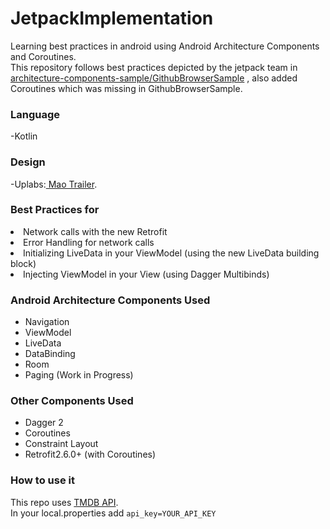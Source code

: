 # JetpackImplementation
Learning best practices in android using Android Architecture Components and Coroutines.
<br>This repository follows best practices depicted by the jetpack team in [architecture-components-sample/GithubBrowserSample](https://github.com/android/architecture-components-samples/tree/master/GithubBrowserSample/) , also added Coroutines which was missing in GithubBrowserSample.

<h3>Language</h3> 
-Kotlin
<h3>Design</h3>
-Uplabs:<a href="https://www.uplabs.com/posts/movies-app-db57e9f2-c0f4-4c94-99c0-e394952751f2"> Mao Trailer</a>.

<h3>Best Practices for</h3>
  <li>Network calls with the new Retrofit</li>
  <li>Error Handling for network calls</li>
  <li>Initializing LiveData in your ViewModel (using the new LiveData building block)</li>
  <li>Injecting ViewModel in your View (using Dagger Multibinds)</li>

<h3>Android Architecture Components Used</h3>
<ul>
  <li>Navigation</li>
  <li>ViewModel</li>
  <li>LiveData</li>
  <li>DataBinding</li>
  <li>Room</li>
  <li>Paging (Work in Progress)</li>
</ul>
<h3>Other Components Used</h3>
<ul>
  <li>Dagger 2</li>
  <li>Coroutines</li>
  <li>Constraint Layout</li>
  <li>Retrofit2.6.0+ (with Coroutines)</li>
</ul>
<h3>How to use it</h3>
This repo uses <a href="https://developers.themoviedb.org/3/getting-started/introduction">TMDB API</a>.
<br>In your local.properties add 
<code>api_key=YOUR_API_KEY</code>








